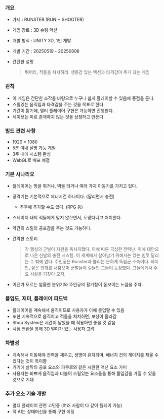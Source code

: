 ### 개요

- 가제 : RUNSTER (RUN + SHOOTER)
- 게임 장르 : 3D 슈팅 액션
- 개발 방식 : UNITY 3D, 1인 개발
- 개발 기간 : 20250519 - 20250608
- 간단한 설명
    
    > 뛰어라, 적들을 처치하라. 생동감 있는 액션과 타격감이 주가 되는 게임

### 원칙

- 이 게임은 간단한 조작을 바탕으로 누구나 쉽게 플레이할 수 있음에 중점을 둔다.
- 스릴있는 움직임과 타격감을 주는 것을 목표로 한다.
- 기간이 짧기에, 멀티 플레이어 구현은 가능하면 진행한다.
- 세이브는 따로 존재하지 않는 것을 상정하고 만든다.

### 빌드 관련 사항

- 1920 * 1080
- 5분 이내 설명 가능 게임
- 3주 내에 시스템 완성
- WebGL로 배포 예정

### 기본 시나리오

- 플레이어는 땅을 뛰거나, 벽을 타거나 여러 가지 이동기를 가지고 있다.
- 공격기는 기본적으로 에너지건 하나이다. (달리면서 충전)
    - 추후에 추가할 수도 있다. (RPG 등)
- 스테이지 내의 적들에게 맞지 않으면서, 도망다니고 처치한다.
- 약간의 스릴의 공포감을 주는 것도 가능하다.
- 간략한 스토리
    
    > 각 행성의 군벌이 자원을 독차지했다. 이에 따른 극심한 전력난. 이에 대안으로 나온 신발의 충전 시스템. 이 세계에서 살아남기 위해서는 있는 힘껏 달리는 수 밖에 없다. 주인공은 Runster라 불리는 은하계 독립군 소속이다. 하지만, 짙은 안개를 내뿜으며 군벌들이 길들인 그들이 등장했다. 그들에게서 주요 시설을 되찾아 오자.
    > 
- 어딘가 모르는 암울한 분위기와 주인공의 활기참이 돋보이는 느낌을 주자.

### 몰입도, 재미, 플레이어 피드백

- 플레이어을 계속해서 움직이므로 사용자가 이에 몰입할 수 있음
- 또한 지속적으로 움직이고 적들을 처치하면, 보상이 올라감
- Shop System은 시간이 남았을 때 적용하면 좋을 것 같음
- 시점 변환을 통해 3D 멀미가 있는 사용자 고려

### 차별성

- 계속해서 이동해야 전력을 채우고, 생명이 유지되며, 에너지 건의 게이지를 채울 수 있다는 것이 특이함
- 거기에 살짝의 공포 요소와 파쿠르와 같은 시원한 액션 요소 가미
- 사용자는 바쁘게 움직임과 더불어 스릴있는 요소들을 통해 몰입감을 가질 수 있을 것으로 기대

### 추가 요소 기술 개발

- 멀티 플레이어 관련 고민중 (여러 사람이 다 같이 플레이 가능)
- 적 AI는 상태머신을 통해 구현 예정
